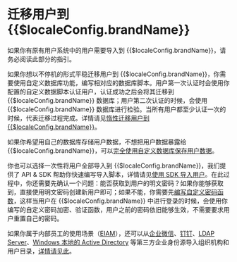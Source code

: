 # 迁移用户到 {{$localeConfig.brandName}}

<LastUpdated/>

如果你有原有用户系统中的用户需要导入到 {{$localeConfig.brandName}}，请务必阅读此部分的指引。

如果你想以不停机的形式平稳迁移用户到 {{$localeConfig.brandName}}，你需要使用自定义数据库功能，编写相对应的数据库脚本。用户第一次认证时会使用你配置的自定义数据脚本认证用户，认证成功之后会将其迁移到 {{$localeConfig.brandName}} 数据库；用户第二次认证的时候，会使用 {{$localeConfig.brandName}} 数据库进行检验。当所有用户都至少认证一次的时候，代表迁移过程完成。详情请见[惰性迁移用户到 {{$localeConfig.brandName}}](/guides/database-connection/lazy-migration.md)。

如果你希望用自己的数据库存储用户数据，不想把用户数据暴露给 {{$localeConfig.brandName}}，可以[完全使用自定义数据库保存用户数据](/guides/database-connection/custom-user-store.md)。

你也可以选择一次性将用户全部导入到 {{$localeConfig.brandName}}，我们提供了 API & SDK 帮助你快速编写导入脚本，详情请见[使用 SDK 导入用户](./use-api.md)。在此过程中，你还需要先确认一个问题：能否获取到用户的明文密码？如果你能够获取到，直接使用明文密码创建新用户即可；如果不能，你需要先[编写自定义密码函数](/guides/migrations/custom-password-script/)，这样当用户在 {{$localeConfig.brandName}} 中进行登录的时候，会使用你编写的自定义密码加密、验证函数，用户之前的密码依旧能够生效，不需要要求用户重置自己的密码。

如果你属于内部员工的使用场景（[EIAM](/concepts/ciam-and-eiam.md)），还可以从[企业微信](https://work.weixin.qq.com/)、[钉钉](https://oa.dingtalk.com)、[LDAP Server](https://www.openldap.org/)、[Windows 本地的 Active Directory](https://en.wikipedia.org/wiki/Active_Directory) 等第三方企业身份源导入组织机构和用户目录，[详情请见此](./import-from-third-party-identity-provider/README.md)。
